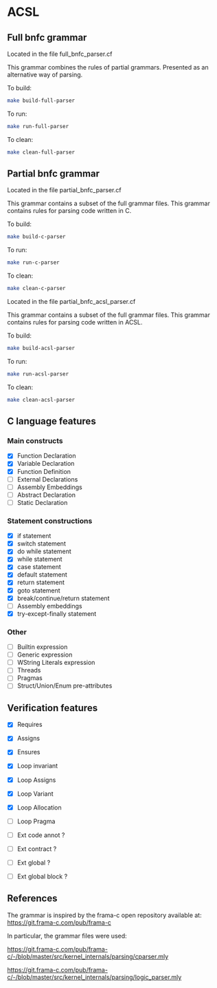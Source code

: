 # ACSL

## Full bnfc grammar

Located in the file full_bnfc_parser.cf

This grammar combines the rules of partial grammars. Presented as an alternative way of parsing.

To build:

```sh
make build-full-parser
```

To run:

```sh
make run-full-parser
```

To clean:

```sh
make clean-full-parser
```

## Partial bnfc grammar

Located in the file partial_bnfc_parser.cf

This grammar contains a subset of the full grammar files. This grammar contains rules for parsing code written in C.

To build:

```sh
make build-c-parser
```

To run:

```sh
make run-c-parser
```

To clean:

```sh
make clean-c-parser
```


Located in the file partial_bnfc_acsl_parser.cf

This grammar contains a subset of the full grammar files. This grammar contains rules for parsing code written in ACSL.

To build:

```sh
make build-acsl-parser
```

To run:

```sh
make run-acsl-parser
```

To clean:

```sh
make clean-acsl-parser
```

## C language features

### Main constructs

- [x] Function Declaration
- [x] Variable Declaration
- [x] Function Definition
- [ ] External Declarations
- [ ] Assembly Embeddings
- [ ] Abstract Declaration
- [ ] Static Declaration

### Statement constructions

- [x] if statement
- [x] switch statement
- [x] do while statement
- [x] while statement
- [x] case statement
- [x] default statement
- [x] return statement
- [x] goto statement
- [x] break/continue/return statement
- [ ] Assembly embeddings
- [x] try-except-finally statement

### Other
- [ ] Builtin expression
- [ ] Generic expression
- [ ] WString Literals expression
- [ ] Threads
- [ ] Pragmas
- [ ] Struct/Union/Enum pre-attributes

## Verification features

- [x] Requires
- [x] Assigns
- [x] Ensures
- [x] Loop invariant
- [x] Loop Assigns
- [x] Loop Variant
- [x] Loop Allocation
- [ ] Loop Pragma
- [ ] Ext code annot ?
- [ ] Ext contract ?
- [ ] Ext global ?
- [ ] Ext global block ?



## References

The grammar is inspired by the frama-c open repository available at:  
https://git.frama-c.com/pub/frama-c 

In particular, the grammar files were used: 

https://git.frama-c.com/pub/frama-c/-/blob/master/src/kernel_internals/parsing/cparser.mly

https://git.frama-c.com/pub/frama-c/-/blob/master/src/kernel_internals/parsing/logic_parser.mly
